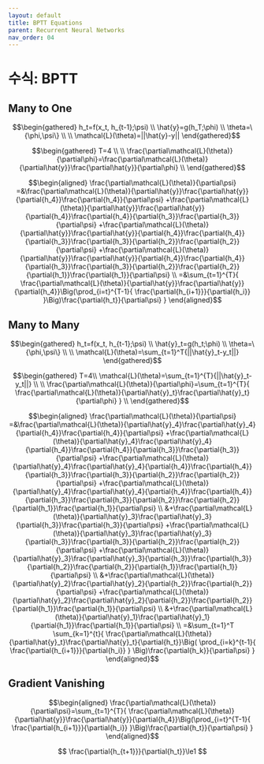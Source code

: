 ```yaml
---
layout: default
title: BPTT Equations
parent: Recurrent Neural Networks
nav_order: 04
---
```


# 수식: BPTT

## Many to One

$$\begin{gathered}
h_t=f(x_t, h_{t-1};\psi) \\
\hat{y}=g(h_T;\phi) \\
\theta=\{\phi,\psi\} \\
\\
\mathcal{L}(\theta)=||\hat{y}-y||
\end{gathered}$$

$$\begin{gathered}
T=4 \\
\\
\frac{\partial\mathcal{L}(\theta)}{\partial\phi}=\frac{\partial\mathcal{L}(\theta)}{\partial\hat{y}}\frac{\partial\hat{y}}{\partial\phi} \\
\end{gathered}$$

$$\begin{aligned}
\frac{\partial\mathcal{L}(\theta)}{\partial\psi}
    =&\frac{\partial\mathcal{L}(\theta)}{\partial\hat{y}}\frac{\partial\hat{y}}{\partial{h_4}}\frac{\partial{h_4}}{\partial\psi}
    +\frac{\partial\mathcal{L}(\theta)}{\partial\hat{y}}\frac{\partial\hat{y}}{\partial{h_4}}\frac{\partial{h_4}}{\partial{h_3}}\frac{\partial{h_3}}{\partial\psi}
    +\frac{\partial\mathcal{L}(\theta)}{\partial\hat{y}}\frac{\partial\hat{y}}{\partial{h_4}}\frac{\partial{h_4}}{\partial{h_3}}\frac{\partial{h_3}}{\partial{h_2}}\frac{\partial{h_2}}{\partial\psi}
    +\frac{\partial\mathcal{L}(\theta)}{\partial\hat{y}}\frac{\partial\hat{y}}{\partial{h_4}}\frac{\partial{h_4}}{\partial{h_3}}\frac{\partial{h_3}}{\partial{h_2}}\frac{\partial{h_2}}{\partial{h_1}}\frac{\partial{h_1}}{\partial\psi} \\
    =&\sum_{t=1}^{T}{
        \frac{\partial\mathcal{L}(\theta)}{\partial\hat{y}}\frac{\partial\hat{y}}{\partial{h_4}}\Big(\prod_{i=t}^{T-1}{
            \frac{\partial{h_{i+1}}}{\partial{h_i}}
        }\Big)\frac{\partial{h_t}}{\partial\psi}
    }
\end{aligned}$$

## Many to Many

$$\begin{gathered}
h_t=f(x_t, h_{t-1};\psi) \\
\hat{y}_t=g(h_t;\phi) \\
\theta=\{\phi,\psi\} \\
\\
\mathcal{L}(\theta)=\sum_{t=1}^T{||\hat{y}_t-y_t||}
\end{gathered}$$

$$\begin{gathered}
T=4\\
\mathcal{L}(\theta)=\sum_{t=1}^{T}{||\hat{y}_t-y_t||} \\
\\
\frac{\partial\mathcal{L}(\theta)}{\partial\phi}=\sum_{t=1}^{T}{
    \frac{\partial\mathcal{L}(\theta)}{\partial\hat{y}_t}\frac{\partial\hat{y}_t}{\partial\phi}
} \\
\end{gathered}$$

$$\begin{aligned}
\frac{\partial\mathcal{L}(\theta)}{\partial\psi}
=&\frac{\partial\mathcal{L}(\theta)}{\partial\hat{y}_4}\frac{\partial\hat{y}_4}{\partial{h_4}}\frac{\partial{h_4}}{\partial\psi}
+\frac{\partial\mathcal{L}(\theta)}{\partial\hat{y}_4}\frac{\partial\hat{y}_4}{\partial{h_4}}\frac{\partial{h_4}}{\partial{h_3}}\frac{\partial{h_3}}{\partial\psi}
+\frac{\partial\mathcal{L}(\theta)}{\partial\hat{y}_4}\frac{\partial\hat{y}_4}{\partial{h_4}}\frac{\partial{h_4}}{\partial{h_3}}\frac{\partial{h_3}}{\partial{h_2}}\frac{\partial{h_2}}{\partial\psi}
+\frac{\partial\mathcal{L}(\theta)}{\partial\hat{y}_4}\frac{\partial\hat{y}_4}{\partial{h_4}}\frac{\partial{h_4}}{\partial{h_3}}\frac{\partial{h_3}}{\partial{h_2}}\frac{\partial{h_2}}{\partial{h_1}}\frac{\partial{h_1}}{\partial\psi} \\
&+\frac{\partial\mathcal{L}(\theta)}{\partial\hat{y}_3}\frac{\partial\hat{y}_3}{\partial{h_3}}\frac{\partial{h_3}}{\partial\psi}
+\frac{\partial\mathcal{L}(\theta)}{\partial\hat{y}_3}\frac{\partial\hat{y}_3}{\partial{h_3}}\frac{\partial{h_3}}{\partial{h_2}}\frac{\partial{h_2}}{\partial\psi}
+\frac{\partial\mathcal{L}(\theta)}{\partial\hat{y}_3}\frac{\partial\hat{y}_3}{\partial{h_3}}\frac{\partial{h_3}}{\partial{h_2}}\frac{\partial{h_2}}{\partial{h_1}}\frac{\partial{h_1}}{\partial\psi} \\
&+\frac{\partial\mathcal{L}(\theta)}{\partial\hat{y}_2}\frac{\partial\hat{y}_2}{\partial{h_2}}\frac{\partial{h_2}}{\partial\psi}
+\frac{\partial\mathcal{L}(\theta)}{\partial\hat{y}_2}\frac{\partial\hat{y}_2}{\partial{h_2}}\frac{\partial{h_2}}{\partial{h_1}}\frac{\partial{h_1}}{\partial\psi} \\
&+\frac{\partial\mathcal{L}(\theta)}{\partial\hat{y}_1}\frac{\partial\hat{y}_1}{\partial{h_1}}\frac{\partial{h_1}}{\partial\psi} \\
=&\sum_{t=1}^T
    \sum_{k=1}^{t}{
        \frac{\partial\mathcal{L}(\theta)}{\partial\hat{y}_t}\frac{\partial\hat{y}_t}{\partial{h_t}}\Big(
            \prod_{i=k}^{t-1}{
                \frac{\partial{h_{i+1}}}{\partial{h_i}}
            }
        \Big)\frac{\partial{h_k}}{\partial\psi}
    }
\end{aligned}$$

## Gradient Vanishing

$$\begin{aligned}
\frac{\partial\mathcal{L}(\theta)}{\partial\psi}=\sum_{t=1}^{T}{
    \frac{\partial\mathcal{L}(\theta)}{\partial\hat{y}}\frac{\partial\hat{y}}{\partial{h_4}}\Big(\prod_{i=t}^{T-1}{
        \frac{\partial{h_{i+1}}}{\partial{h_i}}
    }\Big)\frac{\partial{h_t}}{\partial\psi}
}
\end{aligned}$$

$$
\frac{\partial{h_{t+1}}}{\partial{h_t}}\le1
$$
